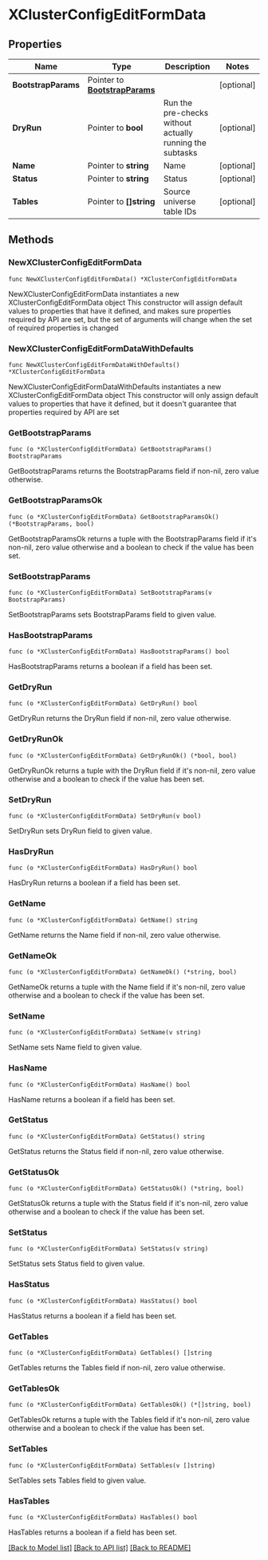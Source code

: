 # XClusterConfigEditFormData

## Properties

Name | Type | Description | Notes
------------ | ------------- | ------------- | -------------
**BootstrapParams** | Pointer to [**BootstrapParams**](BootstrapParams.md) |  | [optional] 
**DryRun** | Pointer to **bool** | Run the pre-checks without actually running the subtasks | [optional] 
**Name** | Pointer to **string** | Name | [optional] 
**Status** | Pointer to **string** | Status | [optional] 
**Tables** | Pointer to **[]string** | Source universe table IDs | [optional] 

## Methods

### NewXClusterConfigEditFormData

`func NewXClusterConfigEditFormData() *XClusterConfigEditFormData`

NewXClusterConfigEditFormData instantiates a new XClusterConfigEditFormData object
This constructor will assign default values to properties that have it defined,
and makes sure properties required by API are set, but the set of arguments
will change when the set of required properties is changed

### NewXClusterConfigEditFormDataWithDefaults

`func NewXClusterConfigEditFormDataWithDefaults() *XClusterConfigEditFormData`

NewXClusterConfigEditFormDataWithDefaults instantiates a new XClusterConfigEditFormData object
This constructor will only assign default values to properties that have it defined,
but it doesn't guarantee that properties required by API are set

### GetBootstrapParams

`func (o *XClusterConfigEditFormData) GetBootstrapParams() BootstrapParams`

GetBootstrapParams returns the BootstrapParams field if non-nil, zero value otherwise.

### GetBootstrapParamsOk

`func (o *XClusterConfigEditFormData) GetBootstrapParamsOk() (*BootstrapParams, bool)`

GetBootstrapParamsOk returns a tuple with the BootstrapParams field if it's non-nil, zero value otherwise
and a boolean to check if the value has been set.

### SetBootstrapParams

`func (o *XClusterConfigEditFormData) SetBootstrapParams(v BootstrapParams)`

SetBootstrapParams sets BootstrapParams field to given value.

### HasBootstrapParams

`func (o *XClusterConfigEditFormData) HasBootstrapParams() bool`

HasBootstrapParams returns a boolean if a field has been set.

### GetDryRun

`func (o *XClusterConfigEditFormData) GetDryRun() bool`

GetDryRun returns the DryRun field if non-nil, zero value otherwise.

### GetDryRunOk

`func (o *XClusterConfigEditFormData) GetDryRunOk() (*bool, bool)`

GetDryRunOk returns a tuple with the DryRun field if it's non-nil, zero value otherwise
and a boolean to check if the value has been set.

### SetDryRun

`func (o *XClusterConfigEditFormData) SetDryRun(v bool)`

SetDryRun sets DryRun field to given value.

### HasDryRun

`func (o *XClusterConfigEditFormData) HasDryRun() bool`

HasDryRun returns a boolean if a field has been set.

### GetName

`func (o *XClusterConfigEditFormData) GetName() string`

GetName returns the Name field if non-nil, zero value otherwise.

### GetNameOk

`func (o *XClusterConfigEditFormData) GetNameOk() (*string, bool)`

GetNameOk returns a tuple with the Name field if it's non-nil, zero value otherwise
and a boolean to check if the value has been set.

### SetName

`func (o *XClusterConfigEditFormData) SetName(v string)`

SetName sets Name field to given value.

### HasName

`func (o *XClusterConfigEditFormData) HasName() bool`

HasName returns a boolean if a field has been set.

### GetStatus

`func (o *XClusterConfigEditFormData) GetStatus() string`

GetStatus returns the Status field if non-nil, zero value otherwise.

### GetStatusOk

`func (o *XClusterConfigEditFormData) GetStatusOk() (*string, bool)`

GetStatusOk returns a tuple with the Status field if it's non-nil, zero value otherwise
and a boolean to check if the value has been set.

### SetStatus

`func (o *XClusterConfigEditFormData) SetStatus(v string)`

SetStatus sets Status field to given value.

### HasStatus

`func (o *XClusterConfigEditFormData) HasStatus() bool`

HasStatus returns a boolean if a field has been set.

### GetTables

`func (o *XClusterConfigEditFormData) GetTables() []string`

GetTables returns the Tables field if non-nil, zero value otherwise.

### GetTablesOk

`func (o *XClusterConfigEditFormData) GetTablesOk() (*[]string, bool)`

GetTablesOk returns a tuple with the Tables field if it's non-nil, zero value otherwise
and a boolean to check if the value has been set.

### SetTables

`func (o *XClusterConfigEditFormData) SetTables(v []string)`

SetTables sets Tables field to given value.

### HasTables

`func (o *XClusterConfigEditFormData) HasTables() bool`

HasTables returns a boolean if a field has been set.


[[Back to Model list]](../README.md#documentation-for-models) [[Back to API list]](../README.md#documentation-for-api-endpoints) [[Back to README]](../README.md)


